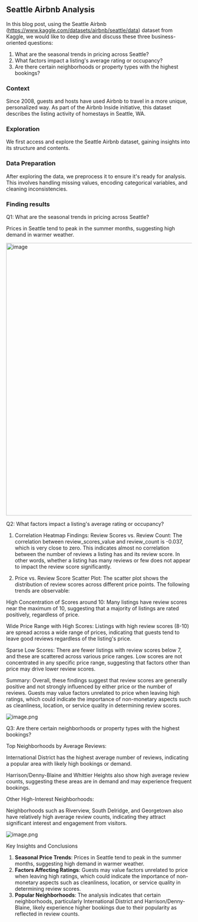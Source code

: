 







<h2 id='part1'>Seattle Airbnb Analysis</h2>


In this blog post, using the Seattle Airbnb (https://www.kaggle.com/datasets/airbnb/seattle/data) dataset from Kaggle, we would like to deep dive and discuss these three business-oriented questions:

1. What are the seasonal trends in pricing across Seattle?
2. What factors impact a listing's average rating or occupancy?
3. Are there certain neighborhoods or property types with the highest bookings?


<h3 id='Context'>Context</h3>

Since 2008, guests and hosts have used Airbnb to travel in a more unique, personalized way. As part of the Airbnb Inside initiative, this dataset describes the listing activity of homestays in Seattle, WA.


<h3 id='Exploration'>Exploration</h3>

We first access and explore the Seattle Airbnb dataset, gaining insights into its structure and contents.

<h3 id='Data Preparation'>Data Preparation</h3>

After exploring the data, we preprocess it to ensure it's ready for analysis. This involves handling missing values, encoding categorical variables, and cleaning inconsistencies.

<h3 id='Finding results'>Finding results</h3>



Q1: What are the seasonal trends in pricing across Seattle?

Prices in Seattle tend to peak in the summer months, suggesting high demand in warmer weather.

<img width="739" alt="image" src="https://github.com/user-attachments/assets/35820cd5-f801-4432-8130-ba1006c9331c">

Q2: What factors impact a listing's average rating or occupancy?

1. Correlation Heatmap Findings:
Review Scores vs. Review Count: The correlation between review_scores_value and review_count is -0.037, which is very close to zero. This indicates almost no correlation between the number of reviews a listing has and its review score. In other words, whether a listing has many reviews or few does not appear to impact the review score significantly.

2. Price vs. Review Score Scatter Plot:
The scatter plot shows the distribution of review scores across different price points. The following trends are observable:

High Concentration of Scores around 10: Many listings have review scores near the maximum of 10, suggesting that a majority of listings are rated positively, regardless of price.

Wide Price Range with High Scores: Listings with high review scores (8-10) are spread across a wide range of prices, indicating that guests tend to leave good reviews regardless of the listing's price.

Sparse Low Scores: There are fewer listings with review scores below 7, and these are scattered across various price ranges. Low scores are not concentrated in any specific price range, suggesting that factors other than price may drive lower review scores.

Summary:
Overall, these findings suggest that review scores are generally positive and not strongly influenced by either price or the number of reviews. Guests may value factors unrelated to price when leaving high ratings, which could indicate the importance of non-monetary aspects such as cleanliness, location, or service quality in determining review scores.

![image.png](attachment:image.png)

Q3: Are there certain neighborhoods or property types with the highest bookings?

Top Neighborhoods by Average Reviews:

International District has the highest average number of reviews, indicating a popular area with likely high bookings or demand.

Harrison/Denny-Blaine and Whittier Heights also show high average review counts, suggesting these areas are in demand and may experience frequent bookings.

Other High-Interest Neighborhoods:

Neighborhoods such as Riverview, South Delridge, and Georgetown also have relatively high average review counts, indicating they attract significant interest and engagement from visitors.


![image.png](attachment:image.png)

 Key Insights and Conclusions
1. **Seasonal Price Trends**: Prices in Seattle tend to peak in the summer months, suggesting high demand in warmer weather.
2. **Factors Affecting Ratings**: Guests may value factors unrelated to price when leaving high ratings, which could indicate the importance of non-monetary aspects such as cleanliness, location, or service quality in determining review scores.
3. **Popular Neighborhoods**: The analysis indicates that certain neighborhoods, particularly International District and Harrison/Denny-Blaine, likely experience higher bookings due to their popularity as reflected in review counts.
